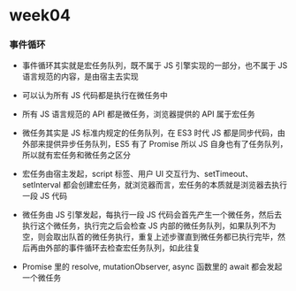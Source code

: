 # week04

### 事件循环

- 事件循环其实就是宏任务队列，既不属于 JS 引擎实现的一部分，也不属于 JS 语言规范的内容，是由宿主去实现

- 可以认为所有 JS 代码都是执行在微任务中

- 所有 JS 语言规范的 API 都是微任务，浏览器提供的 API 属于宏任务

- 微任务其实是 JS 标准内规定的任务队列，在 ES3 时代 JS 都是同步代码，由外部来提供异步任务队列，ES5 有了 Promise 所以 JS 自身也有了任务队列，所以就有宏任务和微任务之区分

- 宏任务由宿主发起，script 标签、用户 UI 交互行为、setTimeout、setInterval 都会创建宏任务，就浏览器而言，宏任务的本质就是浏览器去执行一段 JS 代码

- 微任务由 JS 引擎发起，每执行一段 JS 代码会首先产生一个微任务，然后去执行这个微任务，执行完之后会检查 JS 内部的微任务队列，如果队列不为空，则会取出队首的微任务执行，重复上述步骤直到微任务都已执行完毕，然后再由外部的事件循环去检查宏任务队列，如此往复

- Promise 里的 resolve, mutationObserver, async 函数里的 await 都会发起一个微任务
